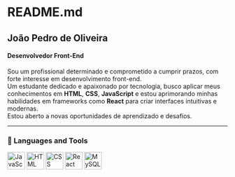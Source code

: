 # README.md

## João Pedro de Oliveira

#### Desenvolvedor Front-End

Sou um profissional determinado e comprometido a cumprir prazos, com forte interesse em desenvolvimento front-end.  
Um estudante dedicado e apaixonado por tecnologia, busco aplicar meus conhecimentos em **HTML**, **CSS**, **JavaScript** e estou aprimorando minhas habilidades em frameworks como **React** para criar interfaces intuitivas e modernas.  
Estou aberto a novas oportunidades de aprendizado e desafios.

---

### 🧰 Languages and Tools

<p align="left">
  <img src="https://cdn.jsdelivr.net/gh/devicons/devicon/icons/javascript/javascript-original.svg" width="40" alt="JavaScript" />
  <img src="https://cdn.jsdelivr.net/gh/devicons/devicon/icons/html5/html5-original.svg" width="40" alt="HTML" />
  <img src="https://cdn.jsdelivr.net/gh/devicons/devicon/icons/css3/css3-original.svg" width="40" alt="CSS" />
  <img src="https://cdn.jsdelivr.net/gh/devicons/devicon/icons/react/react-original.svg" width="40" alt="React" />
  <img src="https://cdn.jsdelivr.net/gh/devicons/devicon/icons/mysql/mysql-original.svg" width="40" alt="MySQL" />

</p>


